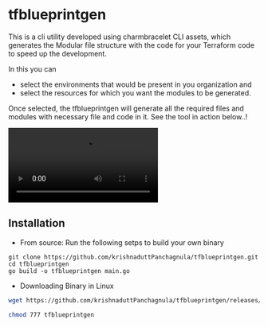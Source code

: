 # tfblueprintgen
This is a cli utility developed using charmbracelet CLI assets,  which generates the Modular file structure with the code for your Terraform code to speed up the development.

In this you can 
- select the environments that would be present in you organization and
- select the resources for which you want the modules to be generated.

Once selected, the tfblueprintgen will generate all the required files and modules with necessary file and code in it. See the tool in action below..!


<video controls src="assets/Tfblueprintgen_charmCLI-ezgif.com-video-to-mp4-converter.mp4" title="tfblueprintgen usage"></video>

## Installation

- From source:
Run the following setps to build your own binary

```shell
git clone https://github.com/krishnaduttPanchagnula/tfblueprintgen.git
cd tfblueprintgen
go build -o tfblueprintgen main.go
```
- Downloading Binary in Linux

```bash
wget https://github.com/krishnaduttPanchagnula/tfblueprintgen/releases/download/0.2/tfblueprintgen

chmod 777 tfblueprintgen

```